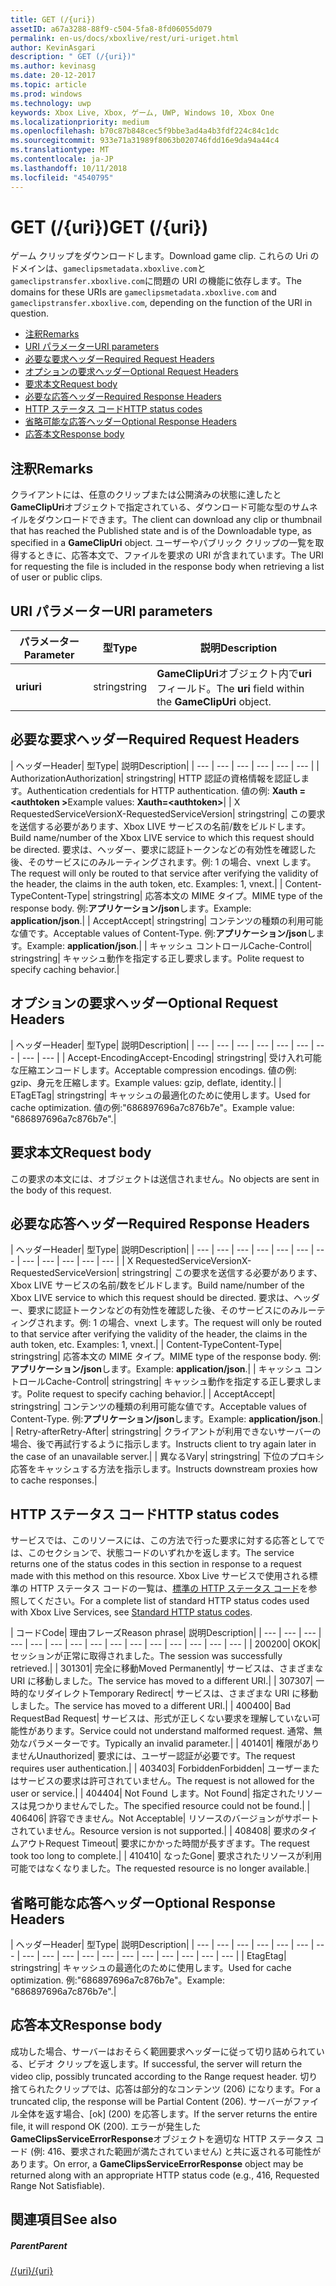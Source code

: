 ```yaml
---
title: GET (/{uri})
assetID: a67a3288-88f9-c504-5fa8-8fd06055d079
permalink: en-us/docs/xboxlive/rest/uri-uriget.html
author: KevinAsgari
description: " GET (/{uri})"
ms.author: kevinasg
ms.date: 20-12-2017
ms.topic: article
ms.prod: windows
ms.technology: uwp
keywords: Xbox Live, Xbox, ゲーム, UWP, Windows 10, Xbox One
ms.localizationpriority: medium
ms.openlocfilehash: b70c87b848cec5f9bbe3ad4a4b3fdf224c84c1dc
ms.sourcegitcommit: 933e71a31989f8063b020746fdd16e9da94a44c4
ms.translationtype: MT
ms.contentlocale: ja-JP
ms.lasthandoff: 10/11/2018
ms.locfileid: "4540795"
---
```

# <a name="get-uri"></a><span data-ttu-id="d8bf7-104">GET (/{uri})</span><span class="sxs-lookup"><span data-stu-id="d8bf7-104">GET (/{uri})</span></span>
<span data-ttu-id="d8bf7-105">ゲーム クリップをダウンロードします。</span><span class="sxs-lookup"><span data-stu-id="d8bf7-105">Download game clip.</span></span> <span data-ttu-id="d8bf7-106">これらの Uri のドメインは、`gameclipsmetadata.xboxlive.com`と`gameclipstransfer.xboxlive.com`に問題の URI の機能に依存します。</span><span class="sxs-lookup"><span data-stu-id="d8bf7-106">The domains for these URIs are `gameclipsmetadata.xboxlive.com` and `gameclipstransfer.xboxlive.com`, depending on the function of the URI in question.</span></span>
 
  * [<span data-ttu-id="d8bf7-107">注釈</span><span class="sxs-lookup"><span data-stu-id="d8bf7-107">Remarks</span></span>](#ID4EX)
  * [<span data-ttu-id="d8bf7-108">URI パラメーター</span><span class="sxs-lookup"><span data-stu-id="d8bf7-108">URI parameters</span></span>](#ID4EDB)
  * [<span data-ttu-id="d8bf7-109">必要な要求ヘッダー</span><span class="sxs-lookup"><span data-stu-id="d8bf7-109">Required Request Headers</span></span>](#ID4EEC)
  * [<span data-ttu-id="d8bf7-110">オプションの要求ヘッダー</span><span class="sxs-lookup"><span data-stu-id="d8bf7-110">Optional Request Headers</span></span>](#ID4EQE)
  * [<span data-ttu-id="d8bf7-111">要求本文</span><span class="sxs-lookup"><span data-stu-id="d8bf7-111">Request body</span></span>](#ID4EZF)
  * [<span data-ttu-id="d8bf7-112">必要な応答ヘッダー</span><span class="sxs-lookup"><span data-stu-id="d8bf7-112">Required Response Headers</span></span>](#ID4EEG)
  * [<span data-ttu-id="d8bf7-113">HTTP ステータス コード</span><span class="sxs-lookup"><span data-stu-id="d8bf7-113">HTTP status codes</span></span>](#ID4EYAAC)
  * [<span data-ttu-id="d8bf7-114">省略可能な応答ヘッダー</span><span class="sxs-lookup"><span data-stu-id="d8bf7-114">Optional Response Headers</span></span>](#ID4EOFAC)
  * [<span data-ttu-id="d8bf7-115">応答本文</span><span class="sxs-lookup"><span data-stu-id="d8bf7-115">Response body</span></span>](#ID4EOGAC)
 
<a id="ID4EX"></a>

 
## <a name="remarks"></a><span data-ttu-id="d8bf7-116">注釈</span><span class="sxs-lookup"><span data-stu-id="d8bf7-116">Remarks</span></span>
 
<span data-ttu-id="d8bf7-117">クライアントには、任意のクリップまたは公開済みの状態に達したと**GameClipUri**オブジェクトで指定されている、ダウンロード可能な型のサムネイルをダウンロードできます。</span><span class="sxs-lookup"><span data-stu-id="d8bf7-117">The client can download any clip or thumbnail that has reached the Published state and is of the Downloadable type, as specified in a **GameClipUri** object.</span></span> <span data-ttu-id="d8bf7-118">ユーザーやパブリック クリップの一覧を取得するときに、応答本文で、ファイルを要求の URI が含まれています。</span><span class="sxs-lookup"><span data-stu-id="d8bf7-118">The URI for requesting the file is included in the response body when retrieving a list of user or public clips.</span></span>
  
<a id="ID4EDB"></a>

 
## <a name="uri-parameters"></a><span data-ttu-id="d8bf7-119">URI パラメーター</span><span class="sxs-lookup"><span data-stu-id="d8bf7-119">URI parameters</span></span>
 
| <span data-ttu-id="d8bf7-120">パラメーター</span><span class="sxs-lookup"><span data-stu-id="d8bf7-120">Parameter</span></span>| <span data-ttu-id="d8bf7-121">型</span><span class="sxs-lookup"><span data-stu-id="d8bf7-121">Type</span></span>| <span data-ttu-id="d8bf7-122">説明</span><span class="sxs-lookup"><span data-stu-id="d8bf7-122">Description</span></span>| 
| --- | --- | --- | 
| <b><span data-ttu-id="d8bf7-123">uri</span><span class="sxs-lookup"><span data-stu-id="d8bf7-123">uri</span></span></b>| <span data-ttu-id="d8bf7-124">string</span><span class="sxs-lookup"><span data-stu-id="d8bf7-124">string</span></span>| <span data-ttu-id="d8bf7-125"><b>GameClipUri</b>オブジェクト内で<b>uri</b>フィールド。</span><span class="sxs-lookup"><span data-stu-id="d8bf7-125">The <b>uri</b> field within the <b>GameClipUri</b> object.</span></span>| 
  
<a id="ID4EEC"></a>

 
## <a name="required-request-headers"></a><span data-ttu-id="d8bf7-126">必要な要求ヘッダー</span><span class="sxs-lookup"><span data-stu-id="d8bf7-126">Required Request Headers</span></span>
 
| <span data-ttu-id="d8bf7-127">ヘッダー</span><span class="sxs-lookup"><span data-stu-id="d8bf7-127">Header</span></span>| <span data-ttu-id="d8bf7-128">型</span><span class="sxs-lookup"><span data-stu-id="d8bf7-128">Type</span></span>| <span data-ttu-id="d8bf7-129">説明</span><span class="sxs-lookup"><span data-stu-id="d8bf7-129">Description</span></span>| 
| --- | --- | --- | --- | --- | --- | 
| <span data-ttu-id="d8bf7-130">Authorization</span><span class="sxs-lookup"><span data-stu-id="d8bf7-130">Authorization</span></span>| <span data-ttu-id="d8bf7-131">string</span><span class="sxs-lookup"><span data-stu-id="d8bf7-131">string</span></span>| <span data-ttu-id="d8bf7-132">HTTP 認証の資格情報を認証します。</span><span class="sxs-lookup"><span data-stu-id="d8bf7-132">Authentication credentials for HTTP authentication.</span></span> <span data-ttu-id="d8bf7-133">値の例: <b>Xauth =&lt;authtoken ></b></span><span class="sxs-lookup"><span data-stu-id="d8bf7-133">Example values: <b>Xauth=&lt;authtoken></b></span></span>| 
| <span data-ttu-id="d8bf7-134">X RequestedServiceVersion</span><span class="sxs-lookup"><span data-stu-id="d8bf7-134">X-RequestedServiceVersion</span></span>| <span data-ttu-id="d8bf7-135">string</span><span class="sxs-lookup"><span data-stu-id="d8bf7-135">string</span></span>| <span data-ttu-id="d8bf7-136">この要求を送信する必要があります、Xbox LIVE サービスの名前/数をビルドします。</span><span class="sxs-lookup"><span data-stu-id="d8bf7-136">Build name/number of the Xbox LIVE service to which this request should be directed.</span></span> <span data-ttu-id="d8bf7-137">要求は、ヘッダー、要求に認証トークンなどの有効性を確認した後、そのサービスにのみルーティングされます。例: 1 の場合、vnext します。</span><span class="sxs-lookup"><span data-stu-id="d8bf7-137">The request will only be routed to that service after verifying the validity of the header, the claims in the auth token, etc. Examples: 1, vnext.</span></span>| 
| <span data-ttu-id="d8bf7-138">Content-Type</span><span class="sxs-lookup"><span data-stu-id="d8bf7-138">Content-Type</span></span>| <span data-ttu-id="d8bf7-139">string</span><span class="sxs-lookup"><span data-stu-id="d8bf7-139">string</span></span>| <span data-ttu-id="d8bf7-140">応答本文の MIME タイプ。</span><span class="sxs-lookup"><span data-stu-id="d8bf7-140">MIME type of the response body.</span></span> <span data-ttu-id="d8bf7-141">例:<b>アプリケーション/json</b>します。</span><span class="sxs-lookup"><span data-stu-id="d8bf7-141">Example: <b>application/json</b>.</span></span>| 
| <span data-ttu-id="d8bf7-142">Accept</span><span class="sxs-lookup"><span data-stu-id="d8bf7-142">Accept</span></span>| <span data-ttu-id="d8bf7-143">string</span><span class="sxs-lookup"><span data-stu-id="d8bf7-143">string</span></span>| <span data-ttu-id="d8bf7-144">コンテンツの種類の利用可能な値です。</span><span class="sxs-lookup"><span data-stu-id="d8bf7-144">Acceptable values of Content-Type.</span></span> <span data-ttu-id="d8bf7-145">例:<b>アプリケーション/json</b>します。</span><span class="sxs-lookup"><span data-stu-id="d8bf7-145">Example: <b>application/json</b>.</span></span>| 
| <span data-ttu-id="d8bf7-146">キャッシュ コントロール</span><span class="sxs-lookup"><span data-stu-id="d8bf7-146">Cache-Control</span></span>| <span data-ttu-id="d8bf7-147">string</span><span class="sxs-lookup"><span data-stu-id="d8bf7-147">string</span></span>| <span data-ttu-id="d8bf7-148">キャッシュ動作を指定する正し要求します。</span><span class="sxs-lookup"><span data-stu-id="d8bf7-148">Polite request to specify caching behavior.</span></span>| 
  
<a id="ID4EQE"></a>

 
## <a name="optional-request-headers"></a><span data-ttu-id="d8bf7-149">オプションの要求ヘッダー</span><span class="sxs-lookup"><span data-stu-id="d8bf7-149">Optional Request Headers</span></span>
 
| <span data-ttu-id="d8bf7-150">ヘッダー</span><span class="sxs-lookup"><span data-stu-id="d8bf7-150">Header</span></span>| <span data-ttu-id="d8bf7-151">型</span><span class="sxs-lookup"><span data-stu-id="d8bf7-151">Type</span></span>| <span data-ttu-id="d8bf7-152">説明</span><span class="sxs-lookup"><span data-stu-id="d8bf7-152">Description</span></span>| 
| --- | --- | --- | --- | --- | --- | --- | --- | --- | 
| <span data-ttu-id="d8bf7-153">Accept-Encoding</span><span class="sxs-lookup"><span data-stu-id="d8bf7-153">Accept-Encoding</span></span>| <span data-ttu-id="d8bf7-154">string</span><span class="sxs-lookup"><span data-stu-id="d8bf7-154">string</span></span>| <span data-ttu-id="d8bf7-155">受け入れ可能な圧縮エンコードします。</span><span class="sxs-lookup"><span data-stu-id="d8bf7-155">Acceptable compression encodings.</span></span> <span data-ttu-id="d8bf7-156">値の例: gzip、身元を圧縮します。</span><span class="sxs-lookup"><span data-stu-id="d8bf7-156">Example values: gzip, deflate, identity.</span></span>| 
| <span data-ttu-id="d8bf7-157">ETag</span><span class="sxs-lookup"><span data-stu-id="d8bf7-157">ETag</span></span>| <span data-ttu-id="d8bf7-158">string</span><span class="sxs-lookup"><span data-stu-id="d8bf7-158">string</span></span>| <span data-ttu-id="d8bf7-159">キャッシュの最適化のために使用します。</span><span class="sxs-lookup"><span data-stu-id="d8bf7-159">Used for cache optimization.</span></span> <span data-ttu-id="d8bf7-160">値の例:"686897696a7c876b7e"。</span><span class="sxs-lookup"><span data-stu-id="d8bf7-160">Example value: "686897696a7c876b7e".</span></span>| 
  
<a id="ID4EZF"></a>

 
## <a name="request-body"></a><span data-ttu-id="d8bf7-161">要求本文</span><span class="sxs-lookup"><span data-stu-id="d8bf7-161">Request body</span></span>
 
<span data-ttu-id="d8bf7-162">この要求の本文には、オブジェクトは送信されません。</span><span class="sxs-lookup"><span data-stu-id="d8bf7-162">No objects are sent in the body of this request.</span></span>
  
<a id="ID4EEG"></a>

 
## <a name="required-response-headers"></a><span data-ttu-id="d8bf7-163">必要な応答ヘッダー</span><span class="sxs-lookup"><span data-stu-id="d8bf7-163">Required Response Headers</span></span>
 
| <span data-ttu-id="d8bf7-164">ヘッダー</span><span class="sxs-lookup"><span data-stu-id="d8bf7-164">Header</span></span>| <span data-ttu-id="d8bf7-165">型</span><span class="sxs-lookup"><span data-stu-id="d8bf7-165">Type</span></span>| <span data-ttu-id="d8bf7-166">説明</span><span class="sxs-lookup"><span data-stu-id="d8bf7-166">Description</span></span>| 
| --- | --- | --- | --- | --- | --- | --- | --- | --- | --- | --- | --- | 
| <span data-ttu-id="d8bf7-167">X RequestedServiceVersion</span><span class="sxs-lookup"><span data-stu-id="d8bf7-167">X-RequestedServiceVersion</span></span>| <span data-ttu-id="d8bf7-168">string</span><span class="sxs-lookup"><span data-stu-id="d8bf7-168">string</span></span>| <span data-ttu-id="d8bf7-169">この要求を送信する必要があります、Xbox LIVE サービスの名前/数をビルドします。</span><span class="sxs-lookup"><span data-stu-id="d8bf7-169">Build name/number of the Xbox LIVE service to which this request should be directed.</span></span> <span data-ttu-id="d8bf7-170">要求は、ヘッダー、要求に認証トークンなどの有効性を確認した後、そのサービスにのみルーティングされます。例: 1 の場合、vnext します。</span><span class="sxs-lookup"><span data-stu-id="d8bf7-170">The request will only be routed to that service after verifying the validity of the header, the claims in the auth token, etc. Examples: 1, vnext.</span></span>| 
| <span data-ttu-id="d8bf7-171">Content-Type</span><span class="sxs-lookup"><span data-stu-id="d8bf7-171">Content-Type</span></span>| <span data-ttu-id="d8bf7-172">string</span><span class="sxs-lookup"><span data-stu-id="d8bf7-172">string</span></span>| <span data-ttu-id="d8bf7-173">応答本文の MIME タイプ。</span><span class="sxs-lookup"><span data-stu-id="d8bf7-173">MIME type of the response body.</span></span> <span data-ttu-id="d8bf7-174">例:<b>アプリケーション/json</b>します。</span><span class="sxs-lookup"><span data-stu-id="d8bf7-174">Example: <b>application/json</b>.</span></span>| 
| <span data-ttu-id="d8bf7-175">キャッシュ コントロール</span><span class="sxs-lookup"><span data-stu-id="d8bf7-175">Cache-Control</span></span>| <span data-ttu-id="d8bf7-176">string</span><span class="sxs-lookup"><span data-stu-id="d8bf7-176">string</span></span>| <span data-ttu-id="d8bf7-177">キャッシュ動作を指定する正し要求します。</span><span class="sxs-lookup"><span data-stu-id="d8bf7-177">Polite request to specify caching behavior.</span></span>| 
| <span data-ttu-id="d8bf7-178">Accept</span><span class="sxs-lookup"><span data-stu-id="d8bf7-178">Accept</span></span>| <span data-ttu-id="d8bf7-179">string</span><span class="sxs-lookup"><span data-stu-id="d8bf7-179">string</span></span>| <span data-ttu-id="d8bf7-180">コンテンツの種類の利用可能な値です。</span><span class="sxs-lookup"><span data-stu-id="d8bf7-180">Acceptable values of Content-Type.</span></span> <span data-ttu-id="d8bf7-181">例:<b>アプリケーション/json</b>します。</span><span class="sxs-lookup"><span data-stu-id="d8bf7-181">Example: <b>application/json</b>.</span></span>| 
| <span data-ttu-id="d8bf7-182">Retry-after</span><span class="sxs-lookup"><span data-stu-id="d8bf7-182">Retry-After</span></span>| <span data-ttu-id="d8bf7-183">string</span><span class="sxs-lookup"><span data-stu-id="d8bf7-183">string</span></span>| <span data-ttu-id="d8bf7-184">クライアントが利用できないサーバーの場合、後で再試行するように指示します。</span><span class="sxs-lookup"><span data-stu-id="d8bf7-184">Instructs client to try again later in the case of an unavailable server.</span></span>| 
| <span data-ttu-id="d8bf7-185">異なる</span><span class="sxs-lookup"><span data-stu-id="d8bf7-185">Vary</span></span>| <span data-ttu-id="d8bf7-186">string</span><span class="sxs-lookup"><span data-stu-id="d8bf7-186">string</span></span>| <span data-ttu-id="d8bf7-187">下位のプロキシ応答をキャッシュする方法を指示します。</span><span class="sxs-lookup"><span data-stu-id="d8bf7-187">Instructs downstream proxies how to cache responses.</span></span>| 
  
<a id="ID4EYAAC"></a>

 
## <a name="http-status-codes"></a><span data-ttu-id="d8bf7-188">HTTP ステータス コード</span><span class="sxs-lookup"><span data-stu-id="d8bf7-188">HTTP status codes</span></span>
 
<span data-ttu-id="d8bf7-189">サービスでは、このリソースには、この方法で行った要求に対する応答としてでは、このセクションで、状態コードのいずれかを返します。</span><span class="sxs-lookup"><span data-stu-id="d8bf7-189">The service returns one of the status codes in this section in response to a request made with this method on this resource.</span></span> <span data-ttu-id="d8bf7-190">Xbox Live サービスで使用される標準の HTTP ステータス コードの一覧は、[標準の HTTP ステータス コード](../../additional/httpstatuscodes.md)を参照してください。</span><span class="sxs-lookup"><span data-stu-id="d8bf7-190">For a complete list of standard HTTP status codes used with Xbox Live Services, see [Standard HTTP status codes](../../additional/httpstatuscodes.md).</span></span>
 
| <span data-ttu-id="d8bf7-191">コード</span><span class="sxs-lookup"><span data-stu-id="d8bf7-191">Code</span></span>| <span data-ttu-id="d8bf7-192">理由フレーズ</span><span class="sxs-lookup"><span data-stu-id="d8bf7-192">Reason phrase</span></span>| <span data-ttu-id="d8bf7-193">説明</span><span class="sxs-lookup"><span data-stu-id="d8bf7-193">Description</span></span>| 
| --- | --- | --- | --- | --- | --- | --- | --- | --- | --- | --- | --- | --- | --- | --- | 
| <span data-ttu-id="d8bf7-194">200</span><span class="sxs-lookup"><span data-stu-id="d8bf7-194">200</span></span>| <span data-ttu-id="d8bf7-195">OK</span><span class="sxs-lookup"><span data-stu-id="d8bf7-195">OK</span></span>| <span data-ttu-id="d8bf7-196">セッションが正常に取得されました。</span><span class="sxs-lookup"><span data-stu-id="d8bf7-196">The session was successfully retrieved.</span></span>| 
| <span data-ttu-id="d8bf7-197">301</span><span class="sxs-lookup"><span data-stu-id="d8bf7-197">301</span></span>| <span data-ttu-id="d8bf7-198">完全に移動</span><span class="sxs-lookup"><span data-stu-id="d8bf7-198">Moved Permanently</span></span>| <span data-ttu-id="d8bf7-199">サービスは、さまざまな URI に移動しました。</span><span class="sxs-lookup"><span data-stu-id="d8bf7-199">The service has moved to a different URI.</span></span>| 
| <span data-ttu-id="d8bf7-200">307</span><span class="sxs-lookup"><span data-stu-id="d8bf7-200">307</span></span>| <span data-ttu-id="d8bf7-201">一時的なリダイレクト</span><span class="sxs-lookup"><span data-stu-id="d8bf7-201">Temporary Redirect</span></span>| <span data-ttu-id="d8bf7-202">サービスは、さまざまな URI に移動しました。</span><span class="sxs-lookup"><span data-stu-id="d8bf7-202">The service has moved to a different URI.</span></span>| 
| <span data-ttu-id="d8bf7-203">400</span><span class="sxs-lookup"><span data-stu-id="d8bf7-203">400</span></span>| <span data-ttu-id="d8bf7-204">Bad Request</span><span class="sxs-lookup"><span data-stu-id="d8bf7-204">Bad Request</span></span>| <span data-ttu-id="d8bf7-205">サービスは、形式が正しくない要求を理解していない可能性があります。</span><span class="sxs-lookup"><span data-stu-id="d8bf7-205">Service could not understand malformed request.</span></span> <span data-ttu-id="d8bf7-206">通常、無効なパラメーターです。</span><span class="sxs-lookup"><span data-stu-id="d8bf7-206">Typically an invalid parameter.</span></span>| 
| <span data-ttu-id="d8bf7-207">401</span><span class="sxs-lookup"><span data-stu-id="d8bf7-207">401</span></span>| <span data-ttu-id="d8bf7-208">権限がありません</span><span class="sxs-lookup"><span data-stu-id="d8bf7-208">Unauthorized</span></span>| <span data-ttu-id="d8bf7-209">要求には、ユーザー認証が必要です。</span><span class="sxs-lookup"><span data-stu-id="d8bf7-209">The request requires user authentication.</span></span>| 
| <span data-ttu-id="d8bf7-210">403</span><span class="sxs-lookup"><span data-stu-id="d8bf7-210">403</span></span>| <span data-ttu-id="d8bf7-211">Forbidden</span><span class="sxs-lookup"><span data-stu-id="d8bf7-211">Forbidden</span></span>| <span data-ttu-id="d8bf7-212">ユーザーまたはサービスの要求は許可されていません。</span><span class="sxs-lookup"><span data-stu-id="d8bf7-212">The request is not allowed for the user or service.</span></span>| 
| <span data-ttu-id="d8bf7-213">404</span><span class="sxs-lookup"><span data-stu-id="d8bf7-213">404</span></span>| <span data-ttu-id="d8bf7-214">Not Found します。</span><span class="sxs-lookup"><span data-stu-id="d8bf7-214">Not Found</span></span>| <span data-ttu-id="d8bf7-215">指定されたリソースは見つかりませんでした。</span><span class="sxs-lookup"><span data-stu-id="d8bf7-215">The specified resource could not be found.</span></span>| 
| <span data-ttu-id="d8bf7-216">406</span><span class="sxs-lookup"><span data-stu-id="d8bf7-216">406</span></span>| <span data-ttu-id="d8bf7-217">許容できません。</span><span class="sxs-lookup"><span data-stu-id="d8bf7-217">Not Acceptable</span></span>| <span data-ttu-id="d8bf7-218">リソースのバージョンがサポートされていません。</span><span class="sxs-lookup"><span data-stu-id="d8bf7-218">Resource version is not supported.</span></span>| 
| <span data-ttu-id="d8bf7-219">408</span><span class="sxs-lookup"><span data-stu-id="d8bf7-219">408</span></span>| <span data-ttu-id="d8bf7-220">要求のタイムアウト</span><span class="sxs-lookup"><span data-stu-id="d8bf7-220">Request Timeout</span></span>| <span data-ttu-id="d8bf7-221">要求にかかった時間が長すぎます。</span><span class="sxs-lookup"><span data-stu-id="d8bf7-221">The request took too long to complete.</span></span>| 
| <span data-ttu-id="d8bf7-222">410</span><span class="sxs-lookup"><span data-stu-id="d8bf7-222">410</span></span>| <span data-ttu-id="d8bf7-223">なった</span><span class="sxs-lookup"><span data-stu-id="d8bf7-223">Gone</span></span>| <span data-ttu-id="d8bf7-224">要求されたリソースが利用可能ではなくなりました。</span><span class="sxs-lookup"><span data-stu-id="d8bf7-224">The requested resource is no longer available.</span></span>| 
  
<a id="ID4EOFAC"></a>

 
## <a name="optional-response-headers"></a><span data-ttu-id="d8bf7-225">省略可能な応答ヘッダー</span><span class="sxs-lookup"><span data-stu-id="d8bf7-225">Optional Response Headers</span></span>
 
| <span data-ttu-id="d8bf7-226">ヘッダー</span><span class="sxs-lookup"><span data-stu-id="d8bf7-226">Header</span></span>| <span data-ttu-id="d8bf7-227">型</span><span class="sxs-lookup"><span data-stu-id="d8bf7-227">Type</span></span>| <span data-ttu-id="d8bf7-228">説明</span><span class="sxs-lookup"><span data-stu-id="d8bf7-228">Description</span></span>| 
| --- | --- | --- | --- | --- | --- | --- | --- | --- | --- | --- | --- | --- | --- | --- | --- | --- | --- | 
| <span data-ttu-id="d8bf7-229">Etag</span><span class="sxs-lookup"><span data-stu-id="d8bf7-229">Etag</span></span>| <span data-ttu-id="d8bf7-230">string</span><span class="sxs-lookup"><span data-stu-id="d8bf7-230">string</span></span>| <span data-ttu-id="d8bf7-231">キャッシュの最適化のために使用します。</span><span class="sxs-lookup"><span data-stu-id="d8bf7-231">Used for cache optimization.</span></span> <span data-ttu-id="d8bf7-232">例:"686897696a7c876b7e"。</span><span class="sxs-lookup"><span data-stu-id="d8bf7-232">Example: "686897696a7c876b7e".</span></span>| 
  
<a id="ID4EOGAC"></a>

 
## <a name="response-body"></a><span data-ttu-id="d8bf7-233">応答本文</span><span class="sxs-lookup"><span data-stu-id="d8bf7-233">Response body</span></span>
 
<a id="ID4EUGAC"></a>

  
 
<span data-ttu-id="d8bf7-234">成功した場合、サーバーはおそらく範囲要求ヘッダーに従って切り詰められている、ビデオ クリップを返します。</span><span class="sxs-lookup"><span data-stu-id="d8bf7-234">If successful, the server will return the video clip, possibly truncated according to the Range request header.</span></span> <span data-ttu-id="d8bf7-235">切り捨てられたクリップでは、応答は部分的なコンテンツ (206) になります。</span><span class="sxs-lookup"><span data-stu-id="d8bf7-235">For a truncated clip, the response will be Partial Content (206).</span></span> <span data-ttu-id="d8bf7-236">サーバーがファイル全体を返す場合、[ok] (200) を応答します。</span><span class="sxs-lookup"><span data-stu-id="d8bf7-236">If the server returns the entire file, it will respond OK (200).</span></span> <span data-ttu-id="d8bf7-237">エラーが発生した**GameClipsServiceErrorResponse**オブジェクトを適切な HTTP ステータス コード (例: 416、要求された範囲が満たされていません) と共に返される可能性があります。</span><span class="sxs-lookup"><span data-stu-id="d8bf7-237">On error, a **GameClipsServiceErrorResponse** object may be returned along with an appropriate HTTP status code (e.g., 416, Requested Range Not Satisfiable).</span></span>
   
<a id="ID4E4GAC"></a>

 
## <a name="see-also"></a><span data-ttu-id="d8bf7-238">関連項目</span><span class="sxs-lookup"><span data-stu-id="d8bf7-238">See also</span></span>
 
<a id="ID4E6GAC"></a>

 
##### <a name="parent"></a><span data-ttu-id="d8bf7-239">Parent</span><span class="sxs-lookup"><span data-stu-id="d8bf7-239">Parent</span></span> 

[<span data-ttu-id="d8bf7-240">/{uri}</span><span class="sxs-lookup"><span data-stu-id="d8bf7-240">/{uri}</span></span>](uri-uri.md)

   